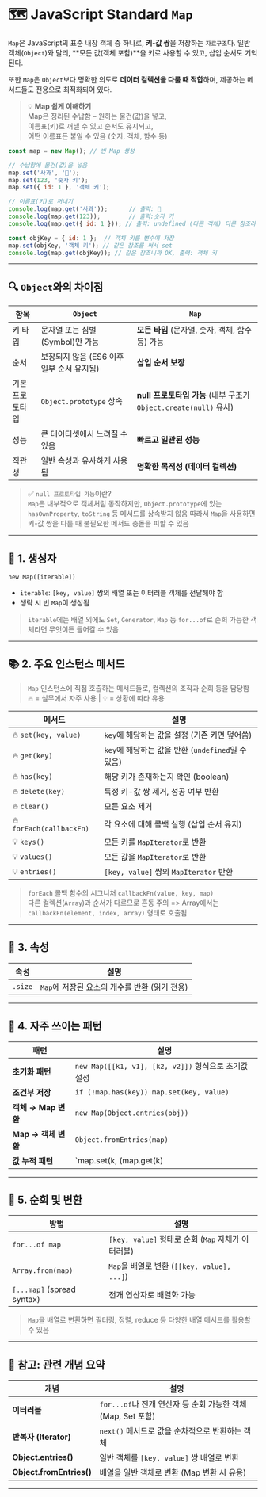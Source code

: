 # 🗺️ JavaScript Standard `Map`

`Map`은 JavaScript의 표준 내장 객체 중 하나로, **키-값 쌍**을 저장하는 `자료구조`다. 일반 객체(`Object`)와 달리, **모든 값(객체 포함)**을 키로 사용할 수 있고, 삽입 순서도 기억된다.

또한 `Map`은 `Object`보다 명확한 의도로 **데이터 컬렉션을 다룰 때 적합**하며, 제공하는 메서드들도 전용으로 최적화되어 있다.

> 💡 **Map 쉽게 이해하기**  
> Map은 정리된 수납함 – 원하는 물건(값)을 넣고,  
> 이름표(키)로 꺼낼 수 있고 순서도 유지되고,  
> 어떤 이름표든 붙일 수 있음 (숫자, 객체, 함수 등)
```javascript
const map = new Map(); // 빈 Map 생성

// 수납함에 물건(값)을 넣음
map.set('사과', '🍎');
map.set(123, '숫자 키');
map.set({ id: 1 }, '객체 키');

// 이름표(키)로 꺼내기
console.log(map.get('사과'));      // 출력: 🍎
console.log(map.get(123));        // 출력:숫자 키
console.log(map.get({ id: 1 })); // 출력: undefined (다른 객체) 다른 참조라 꺼낼수 없음

const objKey = { id: 1 };  // 객체 키를 변수에 저장
map.set(objKey, '객체 키'); // 같은 참조를 써서 set
console.log(map.get(objKey)); // 같은 참조니까 OK, 출력: 객체 키
```
---

## 🔍 `Object`와의 차이점

| 항목             | `Object`                                     | `Map`                                                |
|------------------|-----------------------------------------------|-------------------------------------------------------|
| 키 타입          | 문자열 또는 심벌(Symbol)만 가능              | **모든 타입** (문자열, 숫자, 객체, 함수 등) 가능       |
| 순서             | 보장되지 않음 (ES6 이후 일부 순서 유지됨)    | **삽입 순서 보장**                                    |
| 기본 프로토타입  | `Object.prototype` 상속                      | **null 프로토타입 가능** (내부 구조가 `Object.create(null)` 유사) |
| 성능             | 큰 데이터셋에서 느려질 수 있음               | **빠르고 일관된 성능**                                |
| 직관성           | 일반 속성과 유사하게 사용됨                 | **명확한 목적성 (데이터 컬렉션)**                     |

> ✅ `null 프로토타입 가능`이란?  
> `Map`은 내부적으로 객체처럼 동작하지만, `Object.prototype`에 있는 `hasOwnProperty`, `toString` 등 메서드를 상속받지 않음
> 따라서 `Map`을 사용하면 키-값 쌍을 다룰 때 불필요한 메서드 충돌을 피할 수 있음

---

## 🧱 1. 생성자

`new Map([iterable])`

- `iterable`: `[key, value]` 쌍의 배열 또는 이터러블 객체를 전달해야 함
- 생략 시 빈 `Map`이 생성됨

> `iterable`에는 배열 외에도 `Set`, `Generator`, `Map` 등 `for...of`로 순회 가능한 객체라면 무엇이든 들어갈 수 있음

---

## 📚 2. 주요 인스턴스 메서드

> `Map` 인스턴스에 직접 호출하는 메서드들로, 컬렉션의 조작과 순회 등을 담당함  
> 🔥 = 실무에서 자주 사용 | 💡 = 상황에 따라 유용

| 메서드                     | 설명 |
|----------------------------|------|
| 🔥 `set(key, value)`       | `key`에 해당하는 값을 설정 (기존 키면 덮어씀) |
| 🔥 `get(key)`              | `key`에 해당하는 값을 반환 (`undefined`일 수 있음) |
| 🔥 `has(key)`              | 해당 키가 존재하는지 확인 (boolean) |
| 🔥 `delete(key)`           | 특정 키-값 쌍 제거, 성공 여부 반환 |
| 🔥 `clear()`               | 모든 요소 제거 |
| 🔥 `forEach(callbackFn)`   | 각 요소에 대해 콜백 실행 (삽입 순서 유지) |
| 💡 `keys()`                | 모든 키를 `MapIterator`로 반환 |
| 💡 `values()`              | 모든 값을 `MapIterator`로 반환 |
| 💡 `entries()`             | `[key, value]` 쌍의 `MapIterator` 반환 |

> `forEach` 콜백 함수의 시그니처 `callbackFn(value, key, map)`  
> 다른 컬렉션(`Array`)과 순서가 다르므로 혼동 주의 =>  Array에서는 `callbackFn(element, index, array)` 형태로 호출됨

---

## 📏 3. 속성

| 속성      | 설명 |
|-----------|------|
| `.size`   | `Map`에 저장된 요소의 개수를 반환 (읽기 전용) |

---

## 🧩 4. 자주 쓰이는 패턴

| 패턴                         | 설명 |
|------------------------------|------|
| **초기화 패턴**             | `new Map([[k1, v1], [k2, v2]])` 형식으로 초기값 설정 |
| **조건부 저장**             | `if (!map.has(key)) map.set(key, value)` |
| **객체 → Map 변환**         | `new Map(Object.entries(obj))` |
| **Map → 객체 변환**         | `Object.fromEntries(map)` |
| **값 누적 패턴**            | `map.set(k, (map.get(k) || 0) + 1)` 형태로 카운팅 |

---

## 🔄 5. 순회 및 변환

| 방법                       | 설명 |
|----------------------------|------|
| `for...of map`             | `[key, value]` 형태로 순회 (`Map` 자체가 이터러블) |
| `Array.from(map)`          | `Map`을 배열로 변환 (`[[key, value], ...]`) |
| `[...map]` (spread syntax) | 전개 연산자로 배열화 가능 |

> `Map`을 배열로 변환하면 필터링, 정렬, reduce 등 다양한 배열 메서드를 활용할 수 있음

---

## 🔗 참고: 관련 개념 요약

| 개념                  | 설명 |
|------------------------|------|
| **이터러블**           | `for...of`나 전개 연산자 등 순회 가능한 객체 (Map, Set 포함) |
| **반복자 (Iterator)**  | `next()` 메서드로 값을 순차적으로 반환하는 객체 |
| **Object.entries()**   | 일반 객체를 `[key, value]` 쌍 배열로 변환 |
| **Object.fromEntries()** | 배열을 일반 객체로 변환 (Map 변환 시 유용) |

---